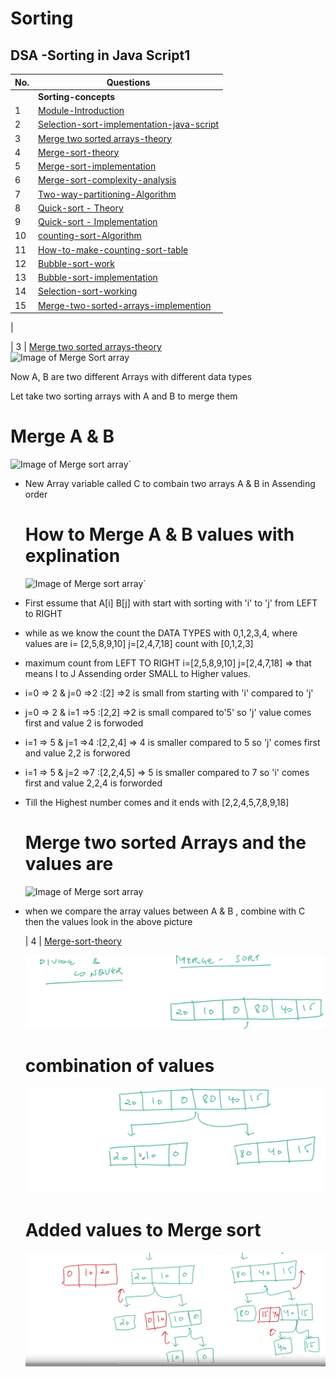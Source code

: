 # Sorting

## DSA -Sorting in Java Script1

| No.| Questions                                                                                                                                                               |
| ---| ----------------------------------------------------------------------------------------------------------------------------------------------------------------------------------------------------------------------------------------------------------------------|
|    | **Sorting-concepts**                                                                                                                                                    |      
| 1  | [Module-Introduction](#)                                                                                                                                                |
| 2  | [Selection-sort-implementation-java-script](#)                                                                                                                          |
| 3  | [Merge two sorted arrays-theory](#)                                                                                                                                     |
| 4  | [Merge-sort-theory](#)                                                                                                                                                  |
| 5  | [Merge-sort-implementation](#)                                                                                                                                          |
| 6  | [Merge-sort-complexity-analysis ](#)                                                                                                                                    |
| 7  | [Two-way-partitioning-Algorithm](#)                                                                                                                                     |
| 8  | [Quick-sort - Theory](#)                                                                                                                                                |
| 9  | [Quick-sort - Implementation](#)                                                                                                                                        |
| 10 | [counting-sort-Algorithm ](#)                                                                                                                                           |
| 11 | [How-to-make-counting-sort-table](#)                                                                                                                                    |
| 12 | [Bubble-sort-work](#)                                                                                                                                                   |
| 13 | [Bubble-sort-implementation](#)                                                                                                                                         |
| 14 | [Selection-sort-working](#)                                                                                                                                            |                                                                                        
| 15 | [Merge-two-sorted-arrays-implemention](#)                                                                                                                             
|           











<!--1.Module introduction <br>
2.selection sort implementation - java script <br>
3.Merge two sorted arrays-theory <br>
4.Merge sort theory <br>
5.Merge sort - implementation <br>
6.Merge sort complexity analysis <br>
7.Two way partitioning Algorithm <br>
8.Quick sort - Theory <br>
7.Quick sort - Implementation <br>
8.counting sort Algorithm <br>
9.How to make counting sort stable <br>
10.Bubble sort - working <br>
11.Bubble sort implementation - javascript <br>
12.selection sort - working <br>
13.Merge two sorted arrays implementation - javascript <br>
14.Two way partitioning Implementation <br>
15.counting sort - Implementation <br>
16.Radix Sort Imtroduction <br>-->

| 3  | [Merge two sorted arrays-theory](#)     
![Image of Merge Sort array](./MergesortArrays/MergesortArray.png)

<p> Now A, B are two different Arrays with different data types </p>
<p> Let take two sorting arrays with A and B to merge them  </p>

# Merge A & B 

![Image of Merge sort array`](./MergesortArrays/MergesortArray1.png)

<ul>
<li><p> New Array variable called C to combain two arrays A & B in Assending order</p></li>

# How to Merge A & B values with explination 

![Image of Merge sort array`](./MergesortArrays/MergesortArray2.png)


<li><p> First essume that A[i] B[j] with start with sorting with 'i' to 'j' from LEFT to RIGHT</p></li>
<li><p> while as we know the count the DATA TYPES with 0,1,2,3,4, where values are i= [2,5,8,9,10] j=[2,4,7,18] count with [0,1,2,3]</p></li>
<li><p> maximum count from LEFT TO RIGHT i=[2,5,8,9,10] j=[2,4,7,18] => that means I to J Assending order SMALL to Higher values.</p></li>
  
<li><p> i=0 => 2 & j=0 =>2 :[2]  =>2 is small from starting with 'i' compared to 'j'</p></li>
<li><p> j=0 => 2 & i=1 =>5 :[2,2]  =>2 is small compared to'5' so 'j' value comes first and value 2 is forwoded</p></li>
<li><p> i=1 => 5 & j=1 =>4 :[2,2,4] => 4 is smaller compared to 5 so 'j' comes first and value 2,2 is forwored</p></li>
<li><p> i=1 => 5 & j=2 =>7 :[2,2,4,5] => 5 is smaller compared to 7 so 'i' comes first and value 2,2,4 is forworded</p></li>
<li><p> Till the Highest number comes and it ends with [2,2,4,5,7,8,9,18]</p></li>

# Merge two sorted Arrays and the values are 

![Image of Merge sort array](./MergesortArrays/MergesortArray3.png)

<li><p>when we compare the array values between A & B , combine with C then the values look in the above picture</p></li>

| 4  | [Merge-sort-theory](#)  

![Merge sort theory](./Mergesort/Mergesort.png)

# combination of values

![merge sort theoty](./Mergesort/Mergesort1.png)


# Added values to Merge sort

![Merge sort theory](./Mergesort/Mergesort2.png)
